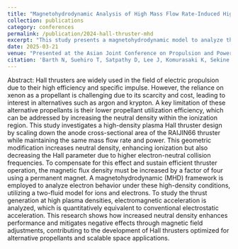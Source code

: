 ```yaml
---
title: "Magnetohydrodynamic Analysis of High Mass Flow Rate-Induced High-Density Plasma Hall Thruster Operation."
collection: publications
category: conferences
permalink: /publication/2024-hall-thruster-mhd
excerpt: "This study presents a magnetohydrodynamic model to analyze the operation of Hall thrusters under high-density plasma conditions induced by increased mass flow rates."
date: 2025-03-21
venue: "Presented at the Asian Joint Conference on Propulsion and Power 2025"
citation: 'Barth N, Suehiro T, Satpathy D, Lee J, Komurasaki K, Sekine H, Koizumi H. Magnetohydrodynamic Analysis of High Mass Flow Rate-Induced High-Density Plasma Hall Thruster Operation. Asian Joint Conference on Propulsion and Power (AJCPP).'
---
```


Abstract:
Hall thrusters are widely used in the field of electric propulsion due to their high efficiency and specific impulse. However, the reliance on xenon as a propellant is challenging due to its scarcity and cost, leading to interest in alternatives such as argon and krypton. A key limitation of these alternative propellants is their lower propellant utilization efficiency, which can be addressed by increasing the neutral density within the ionization region. This study investigates a high-density plasma Hall thruster design by scaling down the anode cross-sectional area of the RAIJIN66 thruster while maintaining the same mass flow rate and power. This geometric modification increases neutral density, enhancing ionization but also decreasing the Hall parameter due to higher electron-neutral collision frequencies. To compensate for this effect and sustain efficient thruster operation, the magnetic flux density must be increased by a factor of four using a permanent magnet. A magnetohydrodynamic (MHD) framework is employed to analyze electron behavior under these high-density conditions, utilizing a two-fluid model for ions and electrons. To study the thrust generation at high plasma densities, electromagnetic acceleration is analyzed, which is quantitatively equivalent to conventional electrostatic acceleration. This research shows how increased neutral density enhances performance and mitigates negative effects through magnetic field adjustments, contributing to the development of Hall thrusters optimized for alternative propellants and scalable space applications.